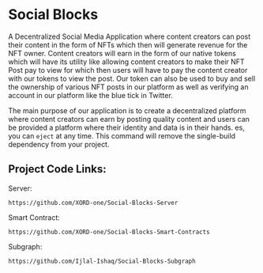 # Social Blocks

A Decentralized Social Media Application where content creators can post their content in the form of NFTs which then will generate revenue for the NFT owner. Content creators will earn in the form of our native tokens which will have its utility like allowing content creators to make their NFT Post pay to view for which then users will have to pay the content creator with our tokens to view the post. Our token can also be used to buy and sell the ownership of various NFT posts in our platform as well as verifying an account in our platform like the blue tick in Twitter.

The main purpose of our application is to create a decentralized platform where content creators can earn by posting quality content and users can be provided a platform where their identity and data is in their hands. es, you can `eject` at any time. This command will remove the single-build dependency from your project.

## Project Code Links:
Server: 
```
https://github.com/XORD-one/Social-Blocks-Server
```
Smart Contract: 
```
https://github.com/XORD-one/Social-Blocks-Smart-Contracts
```
Subgraph:
```
https://github.com/Ijlal-Ishaq/Social-Blocks-Subgraph
